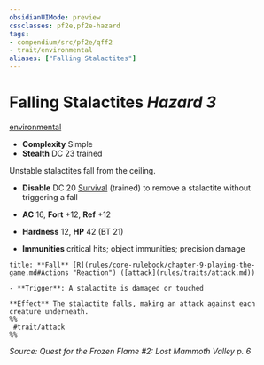 ```yaml
---
obsidianUIMode: preview
cssclasses: pf2e,pf2e-hazard
tags:
- compendium/src/pf2e/qff2
- trait/environmental
aliases: ["Falling Stalactites"]
---
```

# Falling Stalactites *Hazard 3*  
[environmental](rules/traits/environmental.md "Environmental Hazard Trait")  

- **Complexity** Simple
- **Stealth** DC 23 trained  

Unstable stalactites fall from the ceiling.

- **Disable** DC 20 [Survival](compendium/skills.md#Survival) (trained) to remove a stalactite without triggering a fall  

- **AC** 16, **Fort** +12, **Ref** +12
- **Hardness** 12, **HP** 42 (BT 21)
- **Immunities** critical hits; object immunities; precision damage

```ad-embed-ability
title: **Fall** [R](rules/core-rulebook/chapter-9-playing-the-game.md#Actions "Reaction") ([attack](rules/traits/attack.md))

- **Trigger**: A stalactite is damaged or touched

**Effect** The stalactite falls, making an attack against each creature underneath.  
%%
 #trait/attack 
%%
```

*Source: Quest for the Frozen Flame #2: Lost Mammoth Valley p. 6*